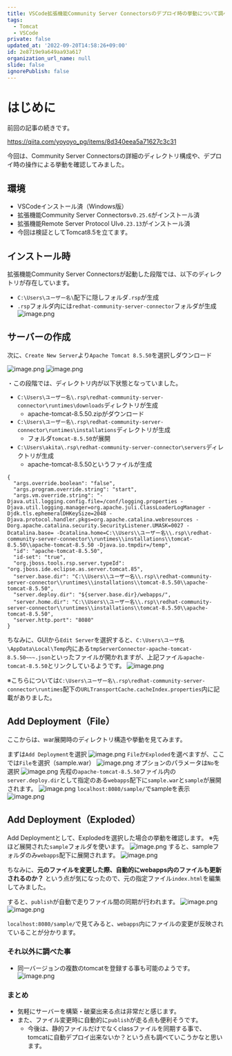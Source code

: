 ```yaml
---
title: VSCode拡張機能Community Server Connectorsのデプロイ時の挙動について調べてみた
tags:
  - Tomcat
  - VSCode
private: false
updated_at: '2022-09-20T14:58:26+09:00'
id: 2e8719e9a649aa93a617
organization_url_name: null
slide: false
ignorePublish: false
---
```

# はじめに

前回の記事の続きです。

https://qiita.com/yoyoyo_pg/items/8d340eea5a71627c3c31

今回は、Community Server Connectorsの詳細のディレクトリ構成や、デプロイ時の操作による挙動を確認してみました。

## 環境

- VSCodeインストール済（Windows版）
- 拡張機能Community Server Connectors`v0.25.6`がインストール済
- 拡張機能Remote Server Protocol UI`v0.23.13`がインストール済
- 今回は検証としてTomcat8.5を立てます。 

## インストール時

拡張機能Community Server Connectorsが起動した段階では、以下のディレクトリが存在しています。

- `C:\Users\ユーザー名\`配下に隠しフォルダ`.rsp`が生成
- `.rsp`フォルダ内には`redhat-community-server-connector`フォルダが生成
![image.png](https://qiita-image-store.s3.ap-northeast-1.amazonaws.com/0/411902/e7408a87-6824-e688-2375-17baf4df574a.png)

## サーバーの作成

次に、`Create New Server`より`Apache Tomcat 8.5.50`を選択しダウンロード

![image.png](https://qiita-image-store.s3.ap-northeast-1.amazonaws.com/0/411902/19553233-b271-62f0-5958-656a0692c46a.png)
![image.png](https://qiita-image-store.s3.ap-northeast-1.amazonaws.com/0/411902/40ff94b2-e3b8-42fe-9451-e3fcd695fe99.png)



・この段階では、ディレクトリ内が以下状態となっていました。

- `C:\Users\ユーザー名\.rsp\redhat-community-server-connector\runtimes\downloads`ディレクトリが生成
  - apache-tomcat-8.5.50.zipがダウンロード
- `C:\Users\ユーザー名\.rsp\redhat-community-server-connector\runtimes\installations`ディレクトリが生成
  - フォルダ`tomcat-8.5.50`が展開
- `C:\Users\akita\.rsp\redhat-community-server-connector\servers`ディレクトリが生成
  - apache-tomcat-8.5.50というファイルが生成
 
```json:apache-tomcat-8.5.50
{
  "args.override.boolean": "false",
  "args.program.override.string": "start",
  "args.vm.override.string": "-Djava.util.logging.config.file=/conf/logging.properties -Djava.util.logging.manager=org.apache.juli.ClassLoaderLogManager -Djdk.tls.ephemeralDHKeySize=2048 -Djava.protocol.handler.pkgs=org.apache.catalina.webresources -Dorg.apache.catalina.security.SecurityListener.UMASK=0027 -Dcatalina.base= -Dcatalina.home=C:\\Users\\ユーザー名\\.rsp\\redhat-community-server-connector\\runtimes\\installations\\tomcat-8.5.50\\apache-tomcat-8.5.50 -Djava.io.tmpdir=/temp",
  "id": "apache-tomcat-8.5.50",
  "id-set": "true",
  "org.jboss.tools.rsp.server.typeId": "org.jboss.ide.eclipse.as.server.tomcat.85",
  "server.base.dir": "C:\\Users\\ユーザー名\\.rsp\\redhat-community-server-connector\\runtimes\\installations\\tomcat-8.5.50\\apache-tomcat-8.5.50",
  "server.deploy.dir": "${server.base.dir}/webapps/",
  "server.home.dir": "C:\\Users\\ユーザー名\\.rsp\\redhat-community-server-connector\\runtimes\\installations\\tomcat-8.5.50\\apache-tomcat-8.5.50",
  "server.http.port": "8080"
}
```

ちなみに、GUIから`Edit Server`を選択すると、`C:\Users\ユーザ名\AppData\Local\Temp`内にある`tmpServerConnector-apache-tomcat-8.5.50~~~.json`といったファイルが開かれますが、上記ファイル`apache-tomcat-8.5.50`とリンクしているようです。
![image.png](https://qiita-image-store.s3.ap-northeast-1.amazonaws.com/0/411902/8efaf104-1cd5-4500-7652-47934d3ab8d0.png)

※こちらについては`C:\Users\ユーザー名\.rsp\redhat-community-server-connector\runtimes`配下の`URLTransportCache.cacheIndex.properties`内に記載がありました。

## Add Deployment（File）

ここからは、war展開時のディレクトリ構造や挙動を見てみます。

まずは`Add Deployment`を選択
![image.png](https://qiita-image-store.s3.ap-northeast-1.amazonaws.com/0/411902/29b240cd-88bf-9d58-8001-1fdd4b0df22f.png)
`File`か`Exploded`を選べますが、ここでは`File`を選択（sample.war）
![image.png](https://qiita-image-store.s3.ap-northeast-1.amazonaws.com/0/411902/210070e9-e722-007d-d56c-b3f0c4177496.png)
オプションのパラメータは`No`を選択
![image.png](https://qiita-image-store.s3.ap-northeast-1.amazonaws.com/0/411902/93ceccdb-4a94-e28c-cf2a-9f623967efb2.png)
先程の`apache-tomcat-8.5.50`ファイル内の`server.deploy.dir`として指定のある`webapps`配下に`sample.war`と`sample`が展開されます。
![image.png](https://qiita-image-store.s3.ap-northeast-1.amazonaws.com/0/411902/9cd2b35b-cdd1-c967-e1b5-156f79dde53c.png)
`localhost:8080/sample/`でsampleを表示
![image.png](https://qiita-image-store.s3.ap-northeast-1.amazonaws.com/0/411902/2f209136-e319-7e48-4004-84cc8ec70ca2.png)



## Add Deployment（Exploded）

Add Deploymentとして、Explodedを選択した場合の挙動を確認します。
※先ほど展開された`sample`フォルダを使います。
![image.png](https://qiita-image-store.s3.ap-northeast-1.amazonaws.com/0/411902/e918adc6-22b0-f53f-0f35-0b36562e95b5.png)
すると、sampleフォルダのみ`webapps`配下に展開されます。
![image.png](https://qiita-image-store.s3.ap-northeast-1.amazonaws.com/0/411902/53f0f0d4-d161-0849-22fd-6652b8d38b8a.png)

ちなみに、**元のファイルを変更した際、自動的にwebapps内のファイルも更新されるのか？**
という点が気になったので、元の指定ファイル`index.html`を編集してみました。

すると、`publish`が自動で走りファイル間の同期が行われます。
![image.png](https://qiita-image-store.s3.ap-northeast-1.amazonaws.com/0/411902/6aabda8d-9267-ff8f-d057-a0c90f4f1c95.png)
![image.png](https://qiita-image-store.s3.ap-northeast-1.amazonaws.com/0/411902/5e8f7b20-b15c-f5de-a491-5a854df049f1.png)


`localhost:8080/sample/`で見てみると、`webapps`内にファイルの変更が反映されていることが分かります。

### それ以外に調べた事

- 同一バージョンの複数のtomcatを登録する事も可能のようです。
![image.png](https://qiita-image-store.s3.ap-northeast-1.amazonaws.com/0/411902/3b3fa135-3a51-114e-cde6-7743fc6a3175.png)


### まとめ

- 気軽にサーバーを構築・破棄出来る点は非常だと感じます。
- また、ファイル変更時に自動的に`publish`が走る点も便利そうです。
  - 今後は、静的ファイルだけでなくclassファイルを同期する事で、tomcatに自動デプロイ出来ないか？という点も調べていこうかなと思います。
